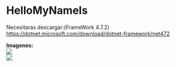 # HelloMyNameIs

Necesitaras descargar:(FrameWork 4.7.2)
<a href="https://dotnet.microsoft.com/download/dotnet-framework/net472">https://dotnet.microsoft.com/download/dotnet-framework/net472</a>

<b>Imagenes:</b>
<br>
<img src="https://i.imgur.com/gMputQc.png">
<BR>
  <img src="https://i.imgur.com/Y3sCZYn.png">
